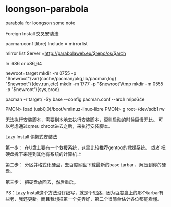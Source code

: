 loongson-parabola
=================

parabola for loongson some note

Foreign Install 
交叉安装法  

pacman.conf
[libre]
Include = mirrorlist

mirror list
Server =http://parabolaweb.eu/$repo/os/$arch


In i686 or x86_64 

newroot=target
mkdir -m 0755 -p "$newroot"/var/{cache/pacman/pkg,lib/pacman,log} "$newroot"/{dev,run,etc}
mkdir -m 1777 -p "$newroot"/tmp
mkdir -m 0555 -p "$newroot"/{sys,proc}

pacman -r target/ -Sy base --config pacman.conf --arch mips64e

PMON> load (usb0,0)/boot/vmlinuz-linux-libre
PMON> g root=/dev/sdb1 rw 

无法执行安装脚本，需要到本地去执行安装脚本，否则启动的时候巨慢无比。
可以考虑通过qmeu chroot进去之后，来执行安装脚本。

Lazy Install
偷懒式安装法

第一步：
    在U盘上要有一个救援系统，这里比较推荐gentoo的救援系统。
    或者
    把硬盘拆下来连到其他有系统的计算机上

第二步：
    分区并格式化硬盘，去百度网盘下载最新的base tarbar ，解压到你的硬盘。
    
第三步：
    把硬盘放回去，然后重启。


PS：Lazy Install这个方法没仔细写，就是个思路，因为百度盘上的那个tarbar有些老，我还更新。而且我想把第一个先弄好，第二个很简单估计各位都能看懂。


